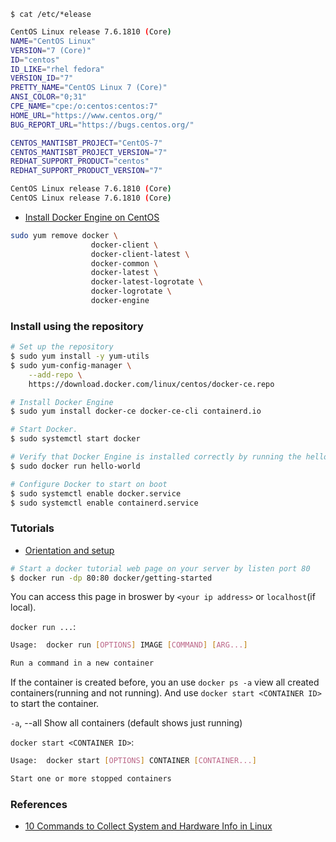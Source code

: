 `$ cat /etc/*elease`

```sh
CentOS Linux release 7.6.1810 (Core) 
NAME="CentOS Linux"
VERSION="7 (Core)"
ID="centos"
ID_LIKE="rhel fedora"
VERSION_ID="7"
PRETTY_NAME="CentOS Linux 7 (Core)"
ANSI_COLOR="0;31"
CPE_NAME="cpe:/o:centos:centos:7"
HOME_URL="https://www.centos.org/"
BUG_REPORT_URL="https://bugs.centos.org/"

CENTOS_MANTISBT_PROJECT="CentOS-7"
CENTOS_MANTISBT_PROJECT_VERSION="7"
REDHAT_SUPPORT_PRODUCT="centos"
REDHAT_SUPPORT_PRODUCT_VERSION="7"

CentOS Linux release 7.6.1810 (Core) 
CentOS Linux release 7.6.1810 (Core) 
```

- [Install Docker Engine on CentOS](https://docs.docker.com/engine/install/centos/)

```sh
sudo yum remove docker \
                  docker-client \
                  docker-client-latest \
                  docker-common \
                  docker-latest \
                  docker-latest-logrotate \
                  docker-logrotate \
                  docker-engine
```


### Install using the repository

```sh
# Set up the repository
$ sudo yum install -y yum-utils
$ sudo yum-config-manager \
    --add-repo \
    https://download.docker.com/linux/centos/docker-ce.repo

# Install Docker Engine
$ sudo yum install docker-ce docker-ce-cli containerd.io

# Start Docker.
$ sudo systemctl start docker

# Verify that Docker Engine is installed correctly by running the hello-world image.
$ sudo docker run hello-world

# Configure Docker to start on boot
$ sudo systemctl enable docker.service
$ sudo systemctl enable containerd.service
```

### Tutorials

- [Orientation and setup](https://docs.docker.com/get-started/)

```sh
# Start a docker tutorial web page on your server by listen port 80
$ docker run -dp 80:80 docker/getting-started
```

You can access this page in broswer by `<your ip address>` or `localhost`(if local).

`docker run ...`:
```sh
Usage:  docker run [OPTIONS] IMAGE [COMMAND] [ARG...]

Run a command in a new container
```

If the container is created before, you an use `docker ps -a` view all created containers(running and not running). And use `docker start <CONTAINER ID>` to start the container.

`-a`, --all    Show all containers (default shows just running)

`docker start <CONTAINER ID>`:
```sh
Usage:  docker start [OPTIONS] CONTAINER [CONTAINER...]

Start one or more stopped containers
```

### References

- [10 Commands to Collect System and Hardware Info in Linux](https://www.tecmint.com/commands-to-collect-system-and-hardware-information-in-linux/)